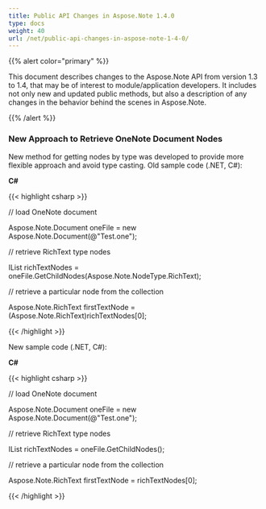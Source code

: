 ```yaml
---
title: Public API Changes in Aspose.Note 1.4.0
type: docs
weight: 40
url: /net/public-api-changes-in-aspose-note-1-4-0/
---
```


{{% alert color="primary" %}} 

This document describes changes to the Aspose.Note API from version 1.3 to 1.4, that may be of interest to module/application developers. It includes not only new and updated public methods, but also a description of any changes in the behavior behind the scenes in Aspose.Note.

{{% /alert %}} 
### **New Approach to Retrieve OneNote Document Nodes**
New method for getting nodes by type was developed to provide more flexible approach and avoid type casting.
Old sample code (.NET, C#):

**C#**

{{< highlight csharp >}}

 // load OneNote document

Aspose.Note.Document oneFile = new Aspose.Note.Document(@"Test.one");

// retrieve RichText type nodes

IList<Node> richTextNodes = oneFile.GetChildNodes(Aspose.Note.NodeType.RichText);

// retrieve a particular node from the collection

Aspose.Note.RichText firstTextNode = (Aspose.Note.RichText)richTextNodes[0];

{{< /highlight >}}

New sample code (.NET, C#):

**C#**

{{< highlight csharp >}}

 // load OneNote document

Aspose.Note.Document oneFile = new Aspose.Note.Document(@"Test.one");

// retrieve RichText type nodes

IList<RichText> richTextNodes = oneFile.GetChildNodes<RichText>();

// retrieve a particular node from the collection

Aspose.Note.RichText firstTextNode = richTextNodes[0];

{{< /highlight >}}
